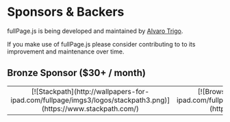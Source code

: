 # Sponsors & Backers

fullPage.js is being developed and maintained by [Alvaro Trigo](https://twitter.com/imac2).

If you make use of fullPage.js please consider contributing to to its improvement and maintenance over time.


## Bronze Sponsor ($30+ / month)

<!--gold start-->
<table>
  <tbody>
    <tr>
      <td align="center" valign="middle">
        [![Stackpath](http://wallpapers-for-ipad.com/fullpage/imgs3/logos/stackpath3.png)](https://www.stackpath.com/)
      </td>
      <td align="center" valign="middle">
        [![Browserstack](http://wallpapers-for-ipad.com/fullpage/imgs3/logos/browserstack3.png)](http://www.browserstack.com/)
      </td>
      <td align="center" valign="middle">
        [![HostPresto](http://wallpapers-for-ipad.com/fullpage/imgs3/logos/hostpresto3.png)](https://hostpresto.com/?utm_source=alvaro)
      </td>
      <td align="center" valign="middle">
        [![CodePen](http://wallpapers-for-ipad.com/fullpage/imgs3/logos/codepen3.png)](https://codepen.com)
      </td>
      <td align="center" valign="middle">
        [![CodePen](http://wallpapers-for-ipad.com/fullpage/imgs3/logos/codepen3.png)](https://codepen.com)
      </td>
    </tr>
  </tbody>
</table>
<!--gold end-->